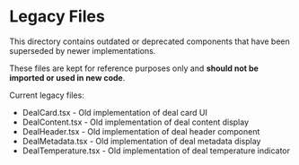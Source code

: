 
# Legacy Files

This directory contains outdated or deprecated components that have been superseded by newer implementations. 

These files are kept for reference purposes only and **should not be imported or used in new code**.

Current legacy files:
- DealCard.tsx - Old implementation of deal card UI
- DealContent.tsx - Old implementation of deal content display
- DealHeader.tsx - Old implementation of deal header component
- DealMetadata.tsx - Old implementation of deal metadata display
- DealTemperature.tsx - Old implementation of deal temperature indicator
